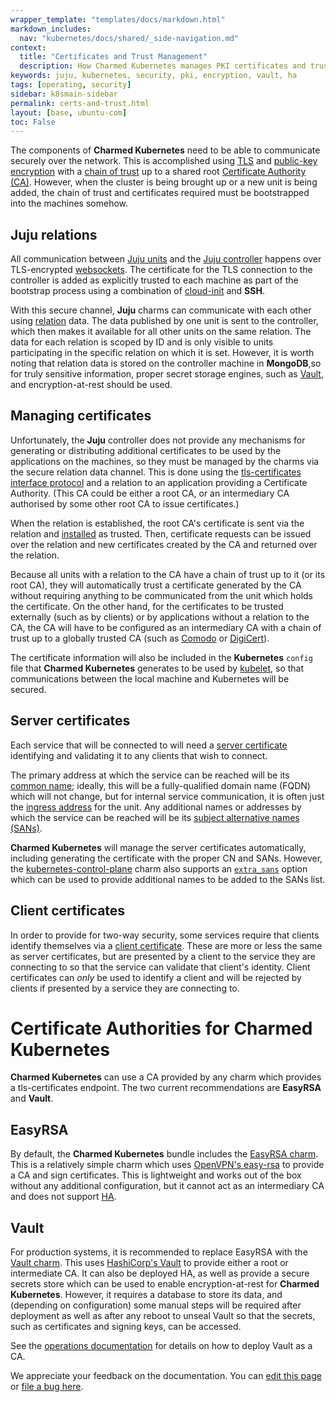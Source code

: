 ```yaml
---
wrapper_template: "templates/docs/markdown.html"
markdown_includes:
  nav: "kubernetes/docs/shared/_side-navigation.md"
context:
  title: "Certificates and Trust Management"
  description: How Charmed Kubernetes manages PKI certificates and trust
keywords: juju, kubernetes, security, pki, encryption, vault, ha
tags: [operating, security]
sidebar: k8smain-sidebar
permalink: certs-and-trust.html
layout: [base, ubuntu-com]
toc: False
---
```


The components of **Charmed Kubernetes**
need to be able to communicate securely over the network. This is accomplished
using [TLS][] and [public-key encryption][PKI] with a [chain of trust][] up
to a shared root [Certificate Authority (CA)][CA]. However, when the cluster
is being brought up or a new unit is being added, the chain of trust and
certificates required must be bootstrapped into the machines somehow.

## Juju relations

All communication between [Juju units][] and the [Juju controller][] happens
over TLS-encrypted [websockets][]. The certificate for the TLS connection to
the controller is added as explicitly trusted to each machine as part of the
bootstrap process using a combination of [cloud-init][] and **SSH**.

With this secure channel, **Juju** charms can communicate with each other using
[relation][] data. The data published by one unit is sent to the controller,
which then makes it available for all other units on the same relation. The
data for each relation is scoped by ID and is only visible to units
participating in the specific relation on which it is set. However, it is
worth noting that relation data is stored on the controller machine in
**MongoDB**,so for truly sensitive information, proper secret storage
engines, such as [Vault][vault-charm], and encryption-at-rest should be used.

## Managing certificates

Unfortunately, the **Juju** controller does not provide any mechanisms for
generating or distributing additional certificates to be used by the
applications on the machines, so they must be managed by the charms via the
secure relation data channel. This is done using the [tls-certificates][]
[interface protocol][interface] and a relation to an application providing a
Certificate Authority.  (This CA could be either a root CA, or an intermediary
CA authorised by some other root CA to issue certificates.)

When the relation is established, the root CA's certificate is sent via the
relation and [installed][install_ca_cert] as trusted. Then, certificate
requests can be issued over the relation and new certificates created by the CA
and returned over the relation.

Because all units with a relation to the CA have a chain of trust up to it (or
its root CA), they will automatically trust a certificate generated by the CA
without requiring anything to be communicated from the unit which holds the
certificate. On the other hand, for the certificates to be trusted externally
(such as by clients) or by applications without a relation to the CA, the CA
will have to be configured as an intermediary CA with a chain of trust up to a
globally trusted CA (such as [Comodo][] or [DigiCert][]).

The certificate information will also be included in the **Kubernetes** `config`
file that **Charmed Kubernetes** generates to be used by [kubelet][], so that communications
between the local machine and Kubernetes will be secured.

## Server certificates

Each service that will be connected to will need a [server certificate][]
identifying and validating it to any clients that wish to connect.

The primary address at which the service can be reached will be its [common
name][CN]; ideally, this will be a fully-qualified domain name (FQDN) which
will not change, but for internal service communication, it is often just the
[ingress address][network primitives] for the unit. Any additional names or
addresses by which the service can be reached will be its [subject alternative
names (SANs)][SANs].

**Charmed Kubernetes** will manage the server certificates automatically, including
generating the certificate with the proper CN and SANs. However, the
[kubernetes-control-plane][] charm also supports an [`extra_sans`][] option which
can be used to provide additional names to be added to the SANs list.

## Client certificates

In order to provide for two-way security, some services require that clients
identify themselves via a [client certificate][]. These are more or less the
same as server certificates, but are presented by a client to the service
they are connecting to so that the service can validate that client's identity.
Client certificates can _only_ be used to identify a client and will be
rejected by clients if presented by a service they are connecting to.

# Certificate Authorities for Charmed Kubernetes

**Charmed Kubernetes** can use a CA provided by any charm which provides a tls-certificates
endpoint. The two current recommendations are
**EasyRSA** and **Vault**.

## EasyRSA

By default, the **Charmed Kubernetes** bundle includes the [EasyRSA charm][easyrsa-charm]. This
is a relatively simple charm which uses [OpenVPN's easy-rsa][easy-rsa] to
provide a CA and sign certificates. This is lightweight and works out
of the box without any additional configuration, but it cannot act as an
intermediary CA and does not support [HA][].

## Vault

For production systems, it is recommended to replace EasyRSA with the [Vault
charm][vault-charm]. This uses [HashiCorp's Vault][vault] to provide either a
root or intermediate CA. It can also be deployed HA, as well as provide a secure
secrets store which can be used to enable encryption-at-rest for **Charmed Kubernetes**. However,
it requires a database to store its data, and (depending on configuration)
some manual steps will be required after deployment as well as after any reboot
to unseal Vault so that the secrets, such as certificates and signing keys, can
be accessed.

See the [operations documentation][vault-cdk] for details on how to deploy Vault as a CA.



[TLS]: https://www.networkworld.com/article/2303073/lan-wan/lan-wan-what-is-transport-layer-security-protocol.html
[PKI]: https://github.com/OpenVPN/easy-rsa/blob/master/doc/Intro-To-PKI.md
[chain of trust]: https://en.wikipedia.org/wiki/Chain_of_trust
[CA]: https://en.wikipedia.org/wiki/Certificate_authority
[Juju units]: https://juju.is/docs/olm/quick-reference
[Juju controller]: https://juju.is/docs/olm/quick-reference
[tls-certificates]: https://github.com/juju-solutions/interface-tls-certificates
[interface]: https://juju.is/docs/olm/quick-reference
[websockets]: https://en.wikipedia.org/wiki/WebSocket
[cloud-init]: https://cloud-init.io/
[relation]: https://juju.is/docs/olm/quick-reference
[vault-charm]: https://charmhub.io/vault
[vault]: https://www.vaultproject.io
[easyrsa-charm]: https://charmhub.io/containers-easyrsa
[easy-rsa]: https://github.com/OpenVPN/easy-rsa
[install_ca_cert]: https://charm-helpers.readthedocs.io/en/latest/api/charmhelpers.core.host.html#charmhelpers.core.host.install_ca_cert
[Comodo]: https://en.wikipedia.org/wiki/Comodo_Group
[DigiCert]: https://en.wikipedia.org/wiki/DigiCert
[kubelet]: https://kubernetes.io/docs/reference/command-line-tools-reference/kubelet/
[server certificate]: https://en.wikipedia.org/wiki/Public_key_certificate#TLS/SSL_server_certificate
[client certificate]: https://en.wikipedia.org/wiki/Public_key_certificate#TLS/SSL_client_certificate
[CN]: https://knowledge.digicert.com/solution/SO7239.html
[SANs]: https://en.wikipedia.org/wiki/Subject_Alternative_Name
[network primitives]: https://juju.is/docs/olm/quick-reference
[kubernetes-control-plane]: /kubernetes/docs/charm-kubernetes-control-plane
[`extra_sans`]:  https://charmhub.io/kubernetes-control-plane/configure
[HA]: https://en.wikipedia.org/wiki/High_availability
[vault-cdk]: /kubernetes/docs/using-vault

<!-- FEEDBACK -->
<div class="p-notification--information">
  <div class="p-notification__content">
    <p class="p-notification__message">We appreciate your feedback on the documentation. You can
    <a href="https://github.com/charmed-kubernetes/kubernetes-docs/edit/main/pages/k8s/certs-and-trust.md" >edit this page</a>
    or
    <a href="https://github.com/charmed-kubernetes/kubernetes-docs/issues/new" >file a bug here</a>.</p>
  </div>
</div>

